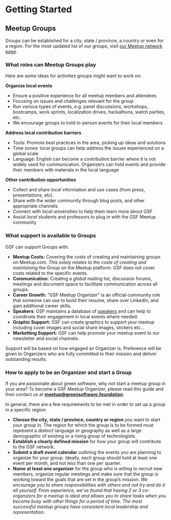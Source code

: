 # Getting Started

## Meetup Groups

Groups can be established for a city, state / province, a country or even for a region. For the most updated list of our groups, visit [our Meetup network page](https://www.meetup.com/pro/gsf/).

### What roles can Meetup Groups play

Here are some ideas for activities groups might want to work on:

**Organize local events**
* Ensure a positive experience for all meetup members and attendees
* Focusing on issues and challenges relevant for the group
* Run various types of events, e.g. panel discussions, workshops, bootcamps, work sprints, localization drives, hackathons, watch parties, etc.
* We encourage groups to hold in-person events for their local members

**Address local contribution barriers**
* Tools: Promote best practices in the area, picking up ideas and solutions 
* Time zones: local groups can help address the issues experienced on a global scale
* Language: English can become a contribution barrier where it is not widely used for communication. Organizers can hold events and provide their members with materials in the local language

**Other contribution opportunities**
* Collect and share _local_ information and use cases (from press, presentations, etc). 
* Share with the wider community through blog posts, and other appropriate channels.
* Connect with _local_ universities to help them learn more about GSF 
* Assist _local_ students and professors to plug in with the GSF Meetup community


### What support is available to Groups

GSF can support Groups with:

* **Meetup Costs:** Covering the costs of creating and maintaining groups on Meetup.com. _This solely relates to the costs of creating and maintaining_ the Group on the Meetup platform. GSF does not cover costs related to the specific events.
* **Communication**: Creating a _global_ mailing list, discussion forums, meetings and document space to facilitate communication across all groups.
* **Career Growth:** "GSF Meetup Organizer" is an official community role that someone can use to build their resume, share over LinkedIn, and gain additional career skills.
* **Speakers**: GSF maintains a database of [speakers](https://speakers.greensoftware.foundation/) and can help to coordinate their engagement in local events where needed.
* **Graphic Support:** GSF can create graphics to support your meetup including cover images and social share images, stickers etc...
* **Marketting Support:** GSF can help promote your meetup event to our newsletter and social channels.

Support will be based on how engaged an Organizer is. Preference will be given to Organizers who are fully committed to their mission and deliver outstanding results.

### How to apply to be an Organizer and start a Group

If you are passionate about green software, why not start a meetup group in your area? To become a GSF Meetup Organizer, please read this guide and then contact us at **meetup@greensoftware.foundation**. 

In general, there are a few requirements to be met in order to set up a group in a specific region:

* **Choose the city, state / province, country or region** you want to start your group in. The region for which the group is to be formed must represent a distinct language or geography as well as a large demographic of existing or a rising group of technologists.
* **Establish a clearly defined mission** for how your group will contribute to the GSF network.
* **Submit a draft event calendar** outlining the events you are planning to organize for your group. Ideally, each group should hold at least one event per month, and not less than one per quarter.
* **Name at least one organizer** for the group who is willing to recruit new members, organize regular meetings and make sure that the group is working toward the goals that are set in the group’s mission. _We encourage you to share responsibilities with others and not try and do it all yourself. From experience, we’ve found that having 2 or 3 co-organizers for a meetup is ideal and allows you to share tasks when you become busy with other things for a period of time. The most successful meetup groups have consistent local leadership and representation._